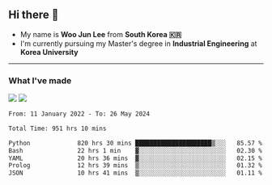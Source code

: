 ## Hi there 👋

- My name is **Woo Jun Lee** from **South Korea 🇰🇷**
- I'm currently pursuing my Master's degree in **Industrial Engineering** at **Korea University**

---

### What I've made

<a href="https://share.streamlit.io/tomtom1103/kuiai_hackathon_2022/main/JL_app.py"><img src="https://img.shields.io/badge/Journey Lee-161B22?style=for-the-badge&logo=streamlit&logoColor=FF4B4B"/></a> <a href="https://jeon-100.github.io/Dangzang/"><img src="https://img.shields.io/badge/당신을 위한 장학금, 당장!-161B22?style=for-the-badge&logo=react&logoColor=#61DAFB"/></a>

<!--START_SECTION:waka-->

```txt
From: 11 January 2022 - To: 26 May 2024

Total Time: 951 hrs 10 mins

Python             820 hrs 30 mins █████████████████████▒░░░   85.57 %
Bash               22 hrs 1 min    ▓░░░░░░░░░░░░░░░░░░░░░░░░   02.30 %
YAML               20 hrs 36 mins  ▓░░░░░░░░░░░░░░░░░░░░░░░░   02.15 %
Prolog             12 hrs 39 mins  ▒░░░░░░░░░░░░░░░░░░░░░░░░   01.32 %
JSON               10 hrs 41 mins  ▒░░░░░░░░░░░░░░░░░░░░░░░░   01.11 %
```

<!--END_SECTION:waka-->
